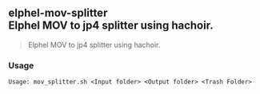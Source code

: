 ## elphel-mov-splitter<br />Elphel MOV to jp4 splitter using hachoir.

>Elphel MOV to jp4 splitter using hachoir.

### Usage
    Usage: mov_splitter.sh <Input folder> <Output folder> <Trash Folder>
